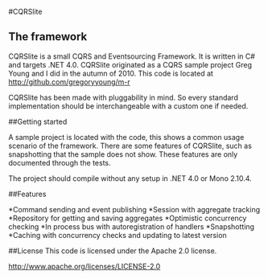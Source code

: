 #CQRSlite 
## The framework

CQRSlite is a small CQRS and Eventsourcing Framework. It is written in C# and targets .NET 4.0. CQRSlite originated as a CQRS sample project Greg Young and I did in the autumn of 2010.
This code is located at http://github.com/gregoryyoung/m-r

CQRSlite has been made with pluggability in mind. So every standard implementation should be interchangeable with a custom one if needed.

##Getting started

A sample project is located with the code, this shows a common usage scenario of the framework. There are some features of CQRSlite, such as snapshotting that the sample does not show. These features are only documented through the tests.

The project should compile without any setup in .NET 4.0 or Mono 2.10.4. 

##Features

*Command sending and event publishing
*Session with aggregate tracking
*Repository for getting and saving aggregates
*Optimistic concurrency checking
*In process bus with autoregistration of handlers
*Snapshotting
*Caching with concurrency checks and updating to latest version

##License
This code is licensed under the Apache 2.0 license.

http://www.apache.org/licenses/LICENSE-2.0
